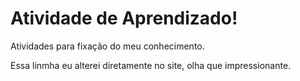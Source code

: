 # Atividade de Aprendizado!
Atividades para fixação do meu conhecimento.

Essa linmha eu alterei diretamente no site, olha que impressionante.

